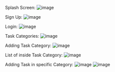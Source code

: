Splash Screen:
        ![image](https://github.com/Ashwari/Pine-Plan/assets/93824879/7bce624c-0e39-40b2-8027-953598232ed0)

Sign Up:
        ![image](https://github.com/Ashwari/Pine-Plan/assets/93824879/eb5bcceb-4c4f-4e48-aa54-62de9fc45690)

Login:
        ![image](https://github.com/Ashwari/Pine-Plan/assets/93824879/5d70fbae-8126-4892-a64f-5bd294ab7d25)

Task Categories:
        ![image](https://github.com/Ashwari/Pine-Plan/assets/93824879/f20aef78-7daa-4bcd-b8d9-bd688d48aee4)

Adding Task Category:
        ![image](https://github.com/Ashwari/Pine-Plan/assets/93824879/94941dae-1ee3-467e-9e96-1e4e2e643800)

List of inside Task Category:
        ![image](https://github.com/Ashwari/Pine-Plan/assets/93824879/5a76b05c-99fb-4488-9253-544e68839375)

Adding Task in specific Category:
        ![image](https://github.com/Ashwari/Pine-Plan/assets/93824879/b3a3481a-8634-4820-aa95-637f52abf1e1)
        ![image](https://github.com/Ashwari/Pine-Plan/assets/93824879/fa81c4d3-c79e-418d-86b9-824a662628ba)






